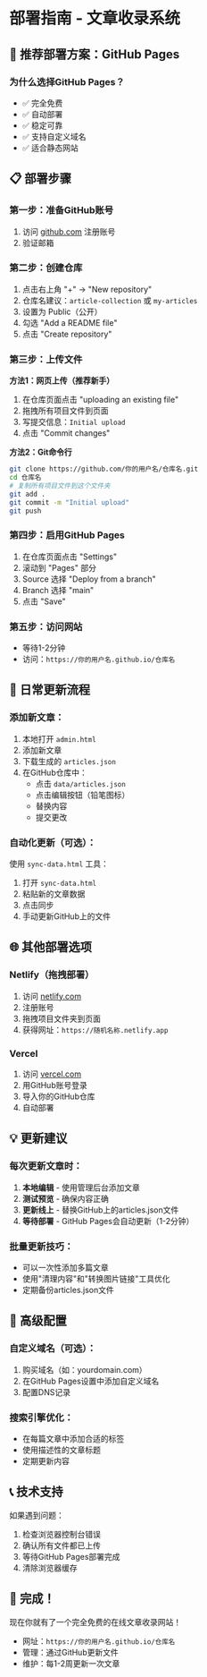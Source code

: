 # 部署指南 - 文章收录系统

## 🎯 推荐部署方案：GitHub Pages

### 为什么选择GitHub Pages？
- ✅ 完全免费
- ✅ 自动部署
- ✅ 稳定可靠
- ✅ 支持自定义域名
- ✅ 适合静态网站

## 📋 部署步骤

### 第一步：准备GitHub账号
1. 访问 [github.com](https://github.com) 注册账号
2. 验证邮箱

### 第二步：创建仓库
1. 点击右上角 "+" → "New repository"
2. 仓库名建议：`article-collection` 或 `my-articles`
3. 设置为 Public（公开）
4. 勾选 "Add a README file"
5. 点击 "Create repository"

### 第三步：上传文件
**方法1：网页上传（推荐新手）**
1. 在仓库页面点击 "uploading an existing file"
2. 拖拽所有项目文件到页面
3. 写提交信息：`Initial upload`
4. 点击 "Commit changes"

**方法2：Git命令行**
```bash
git clone https://github.com/你的用户名/仓库名.git
cd 仓库名
# 复制所有项目文件到这个文件夹
git add .
git commit -m "Initial upload"
git push
```

### 第四步：启用GitHub Pages
1. 在仓库页面点击 "Settings"
2. 滚动到 "Pages" 部分
3. Source 选择 "Deploy from a branch"
4. Branch 选择 "main"
5. 点击 "Save"

### 第五步：访问网站
- 等待1-2分钟
- 访问：`https://你的用户名.github.io/仓库名`

## 🔄 日常更新流程

### 添加新文章：
1. 本地打开 `admin.html`
2. 添加新文章
3. 下载生成的 `articles.json`
4. 在GitHub仓库中：
   - 点击 `data/articles.json`
   - 点击编辑按钮（铅笔图标）
   - 替换内容
   - 提交更改

### 自动化更新（可选）：
使用 `sync-data.html` 工具：
1. 打开 `sync-data.html`
2. 粘贴新的文章数据
3. 点击同步
4. 手动更新GitHub上的文件

## 🌐 其他部署选项

### Netlify（拖拽部署）
1. 访问 [netlify.com](https://netlify.com)
2. 注册账号
3. 拖拽项目文件夹到页面
4. 获得网址：`https://随机名称.netlify.app`

### Vercel
1. 访问 [vercel.com](https://vercel.com)
2. 用GitHub账号登录
3. 导入你的GitHub仓库
4. 自动部署

## 💡 更新建议

### 每次更新文章时：
1. **本地编辑** - 使用管理后台添加文章
2. **测试预览** - 确保内容正确
3. **更新线上** - 替换GitHub上的articles.json文件
4. **等待部署** - GitHub Pages会自动更新（1-2分钟）

### 批量更新技巧：
- 可以一次性添加多篇文章
- 使用"清理内容"和"转换图片链接"工具优化
- 定期备份articles.json文件

## 🔧 高级配置

### 自定义域名（可选）：
1. 购买域名（如：yourdomain.com）
2. 在GitHub Pages设置中添加自定义域名
3. 配置DNS记录

### 搜索引擎优化：
- 在每篇文章中添加合适的标签
- 使用描述性的文章标题
- 定期更新内容

## 📞 技术支持

如果遇到问题：
1. 检查浏览器控制台错误
2. 确认所有文件都已上传
3. 等待GitHub Pages部署完成
4. 清除浏览器缓存

## 🎉 完成！

现在你就有了一个完全免费的在线文章收录网站！
- 网址：`https://你的用户名.github.io/仓库名`
- 管理：通过GitHub更新文件
- 维护：每1-2周更新一次文章